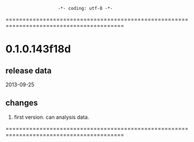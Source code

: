                         -*- coding: utf-8 -*-
=========================================================================================
# 0.1.0.143f18d #

## release data ## 
2013-09-25 

## changes ##

1) first version. can analysis data.

=========================================================================================